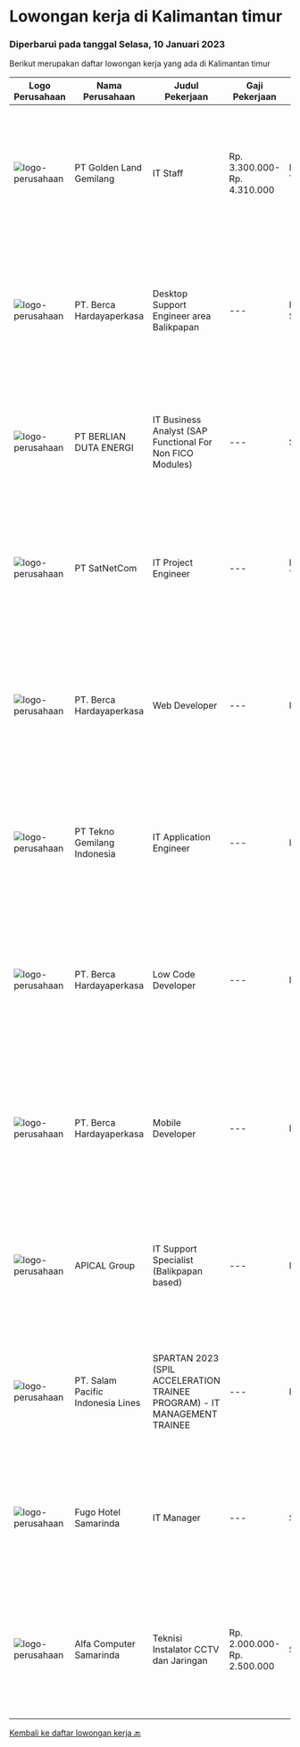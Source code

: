
  # Lowongan kerja di Kalimantan timur

  ### Diperbarui pada tanggal Selasa, 10 Januari 2023

  Berikut merupakan daftar lowongan kerja yang ada di Kalimantan timur

  |Logo Perusahaan | Nama Perusahaan | Judul Pekerjaan | Gaji Pekerjaan | Lokasi | Deskripsi | Tanggal diunggah | Pranala |
  | -------------- | --------------- | --------------- | --------- | --------- | -------------- | ------- | ----------- |
  |![logo-perusahaan](https://image-service-cdn.seek.com.au/cff6b0a0524f96974c7fd6cc5120d9e520eece3b/ee4dce1061f3f616224767ad58cb2fc751b8d2dc)|PT Golden Land Gemilang|IT Staff|Rp. 3.300.000-Rp. 4.310.000|Kutai Timur|KUALIFIKASI Usia Maks 35 Tahun. Menguasai sytem Windows, Mac, Linux dan Ms Office. Mempunyai inisiatif, kreatifitas dan efektifitas dalam pekerjaan....|Sabtu, 07 Januari 2023|https://www.jobstreet.co.id/id/job/it-staff-4161132?token=0~2bb8b4cd-f779-4273-a7f6-d6ca5aef1e79&sectionRank=1&jobId=jobstreet-id-job-4161132|
|![logo-perusahaan](https://image-service-cdn.seek.com.au/6a76252207cfed561e664c874d4631f4aefd8409/ee4dce1061f3f616224767ad58cb2fc751b8d2dc)|PT. Berca Hardayaperkasa|Desktop Support Engineer area Balikpapan|---|Kalimantan Selatan|Responsibilities : Analyzing, diagnosing, and installation to several areas including desktop hardware, operating systems, application software and...|Rabu, 04 Januari 2023|https://www.jobstreet.co.id/id/job/desktop-support-engineer-area-balikpapan-4167522?token=0~2bb8b4cd-f779-4273-a7f6-d6ca5aef1e79&sectionRank=2&jobId=jobstreet-id-job-4167522|
|![logo-perusahaan](https://image-service-cdn.seek.com.au/2e0e7904e622ca3f1662b944678fd6e1f9949997/ee4dce1061f3f616224767ad58cb2fc751b8d2dc)|PT BERLIAN DUTA ENERGI|IT Business Analyst (SAP Functional For Non FICO Modules)|---|Samarinda|Job Descriptions : Support non FICO modules. As a facilitator between systems and users, that can design and develop systems to be more effective and...|Sabtu, 31 Desember 2022|https://www.jobstreet.co.id/id/job/it-business-analyst-sap-functional-for-non-fico-modules-4147395?token=0~2bb8b4cd-f779-4273-a7f6-d6ca5aef1e79&sectionRank=3&jobId=jobstreet-id-job-4147395|
|![logo-perusahaan](https://image-service-cdn.seek.com.au/6108f58b8d52b8e5523830ee4b11d6074377e515/ee4dce1061f3f616224767ad58cb2fc751b8d2dc)|PT SatNetCom|IT Project Engineer|---|Kalimantan Timur|Skills: Good Knowledge about IT System Good Knowledge of wire/wireless computer networking Good Knowledge about Electronic and Electrical System Good...|Kamis, 29 Desember 2022|https://www.jobstreet.co.id/id/job/it-project-engineer-4150094?token=0~2bb8b4cd-f779-4273-a7f6-d6ca5aef1e79&sectionRank=4&jobId=jobstreet-id-job-4150094|
|![logo-perusahaan](https://image-service-cdn.seek.com.au/6a76252207cfed561e664c874d4631f4aefd8409/ee4dce1061f3f616224767ad58cb2fc751b8d2dc)|PT. Berca Hardayaperkasa|Web Developer|---|Balikpapan|Deskripsi Pekerjaan: Membangun sistem/perangkat lunak sesuai dengan kebutuhan Pengembangan UI/UX lebih lanjut sesuai dengan kebutuhan sistem termasuk...|Sabtu, 31 Desember 2022|https://www.jobstreet.co.id/id/job/web-developer-4147504?token=0~2bb8b4cd-f779-4273-a7f6-d6ca5aef1e79&sectionRank=5&jobId=jobstreet-id-job-4147504|
|![logo-perusahaan](https://image-service-cdn.seek.com.au/21643bc2b50c51d01f52b559a63f527676049aee/ee4dce1061f3f616224767ad58cb2fc751b8d2dc)|PT Tekno Gemilang Indonesia|IT Application Engineer|---|Balikpapan|Responsibilities: Perform system maintenance, create system backups, monitor system performance Evaluate existing systems and provide technical...|Rabu, 28 Desember 2022|https://www.jobstreet.co.id/id/job/it-application-engineer-4142893?token=0~2bb8b4cd-f779-4273-a7f6-d6ca5aef1e79&sectionRank=6&jobId=jobstreet-id-job-4142893|
|![logo-perusahaan](https://image-service-cdn.seek.com.au/6a76252207cfed561e664c874d4631f4aefd8409/ee4dce1061f3f616224767ad58cb2fc751b8d2dc)|PT. Berca Hardayaperkasa|Low Code Developer|---|Balikpapan|Deskripsi Pekerjaan: Membangun sistem/perangkat lunak sesuai dengan kebutuhan Pengembangan UI/UX lebih lanjut sesuai dengan kebutuhan sistem termasuk...|Sabtu, 31 Desember 2022|https://www.jobstreet.co.id/id/job/low-code-developer-4147525?token=0~2bb8b4cd-f779-4273-a7f6-d6ca5aef1e79&sectionRank=7&jobId=jobstreet-id-job-4147525|
|![logo-perusahaan](https://image-service-cdn.seek.com.au/6a76252207cfed561e664c874d4631f4aefd8409/ee4dce1061f3f616224767ad58cb2fc751b8d2dc)|PT. Berca Hardayaperkasa|Mobile Developer|---|Balikpapan|Deskripsi Pekerjaan: Membangun sistem/perangkat lunak sesuai dengan kebutuhan Pengembangan UI/UX lebih lanjut sesuai dengan kebutuhan sistem termasuk...|Sabtu, 31 Desember 2022|https://www.jobstreet.co.id/id/job/mobile-developer-4147220?token=0~2bb8b4cd-f779-4273-a7f6-d6ca5aef1e79&sectionRank=8&jobId=jobstreet-id-job-4147220|
|![logo-perusahaan](https://image-service-cdn.seek.com.au/e69f75b57e24a78176feff907c1a3633341537fd/ee4dce1061f3f616224767ad58cb2fc751b8d2dc)|APICAL Group|IT Support Specialist (Balikpapan based)|---|Balikpapan|You are on a journey to join an exciting Company and be part of our success story to improve lives by developing resources sustainably. Here we offer...|Kamis, 22 Desember 2022|https://www.jobstreet.co.id/id/job/it-support-specialist-balikpapan-based-4153044?token=0~2bb8b4cd-f779-4273-a7f6-d6ca5aef1e79&sectionRank=9&jobId=jobstreet-id-job-4153044|
|![logo-perusahaan](https://image-service-cdn.seek.com.au/5540e9b59290cebacfff7858722d5ede593231d9/ee4dce1061f3f616224767ad58cb2fc751b8d2dc)|PT. Salam Pacific Indonesia Lines|SPARTAN 2023 (SPIL ACCELERATION TRAINEE PROGRAM) - IT MANAGEMENT TRAINEE|---|Pontianak|Calling for high achiever fresh graduates to join our trainee program. Enhance yourself by learning in the real world working environment. In this...|Sabtu, 17 Desember 2022|https://www.jobstreet.co.id/id/job/spartan-2023-spil-acceleration-trainee-program-it-management-trainee-4147984?token=0~2bb8b4cd-f779-4273-a7f6-d6ca5aef1e79&sectionRank=10&jobId=jobstreet-id-job-4147984|
|![logo-perusahaan](https://i.ibb.co/sqvTCh9/112815900-stock-vector-no-image-available-icon-flat-vector.webp)|Fugo Hotel Samarinda|IT Manager|---|Samarinda|Job Descriptions Responsible for developing and improving information and technology systems within a company. Responsible for all processes related...|Kamis, 15 Desember 2022|https://www.jobstreet.co.id/id/job/it-manager-4146127?token=0~2bb8b4cd-f779-4273-a7f6-d6ca5aef1e79&sectionRank=11&jobId=jobstreet-id-job-4146127|
|![logo-perusahaan](https://i.ibb.co/sqvTCh9/112815900-stock-vector-no-image-available-icon-flat-vector.webp)|Alfa Computer Samarinda|Teknisi Instalator CCTV dan Jaringan|Rp. 2.000.000-Rp. 2.500.000|Samarinda|Kualifikasi : Usia maksimal 35 tahun Tidak sedang kuliah Diutamakan yang mengerti jaringan listrik Dapat bekerjasama dengan team Domisili Samarinda,...|Senin, 12 Desember 2022|https://www.jobstreet.co.id/id/job/teknisi-instalator-cctv-dan-jaringan-4139954?token=0~2bb8b4cd-f779-4273-a7f6-d6ca5aef1e79&sectionRank=12&jobId=jobstreet-id-job-4139954|


  [Kembali ke daftar lowongan kerja 🔙](../README.md#daftar-lowongan-kerja)
  